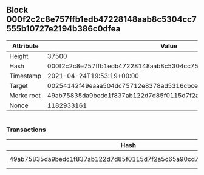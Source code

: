 ## Block 000f2c2c8e757ffb1edb47228148aab8c5304cc7555b10727e2194b386c0dfea

Attribute | Value
--- | ---
Height | 37500
Hash | 000f2c2c8e757ffb1edb47228148aab8c5304cc7555b10727e2194b386c0dfea
Timestamp | 2021-04-24T19:53:19+00:00
Target | 00254142f49eaaa504dc75712e8378ad5316cbcead634704b3734b6271167cc4
Merke root | 49ab75835da9bedc1f837ab122d7d85f0115d7f2a5c65a90cd706f7b452654da
Nonce | 1182933161

```

```

### Transactions

Hash | Amount
--- | ---
[49ab75835da9bedc1f837ab122d7d85f0115d7f2a5c65a90cd706f7b452654da](49ab75835da9bedc1f837ab122d7d85f0115d7f2a5c65a90cd706f7b452654da.md) | 10.00000000 SKEPTI 
